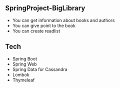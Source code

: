 ## SpringProject-BigLibrary
* You can get information about books and authors
* You can give point to the book  
* You can create readlist

## Tech
* Spring Boot
* Spring Web
* Spring Data for Cassandra
* Lombok
* Thymeleaf

